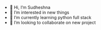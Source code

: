 - 👋 Hi, I’m Sudheshna
- 👀 I’m interested in new things
- 🌱 I’m currently learning python full stack
- 💞️ I’m looking to collaborate on new project
  

<!---
Sudheshna-05/Sudheshna-05 is a ✨ special ✨ repository because its `README.md` (this file) appears on your GitHub profile.
You can click the Preview link to take a look at your changes.
--->
